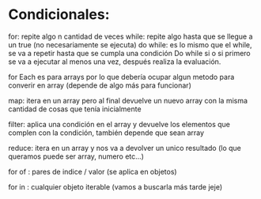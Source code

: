 # Condicionales: 

for:  repite algo  n cantidad de veces
while: repite algo hasta que se llegue a un true (no necesariamente se ejecuta)
do while: es lo mismo que el while, se va a repetir hasta que se cumpla una condición
Do while si o si primero se va a ejecutar al menos una vez, después realiza la evaluación. 

for Each es para arrays por lo que debería ocupar algun metodo para converir en array  (depende de algo más para funcionar)

map: itera en un array pero al final devuelve un nuevo array con la misma cantidad de cosas que tenía inicialmente 

filter: aplica una condición en el array y devuelve los elementos que complen con la condición, también depende que sean array 

reduce: itera en un array y nos va a devolver un unico resultado (lo que queramos puede ser array, numero etc...)

for of : pares de indice / valor (se aplica en objetos)

for in : cualquier objeto iterable (vamos a buscarla más tarde jeje)




